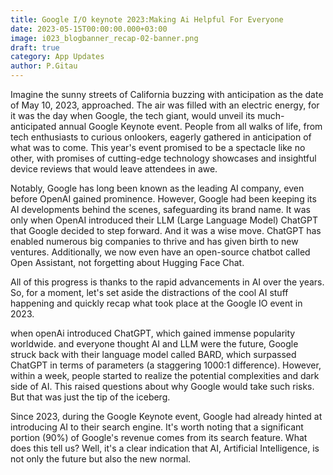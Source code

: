 ```yaml
---
title: Google I/O keynote 2023:Making Ai Helpful For Everyone
date: 2023-05-15T00:00:00.000+03:00
image: i023_blogbanner_recap-02-banner.png
draft: true
category: App Updates
author: P.Gitau
---
```

Imagine the sunny streets of California buzzing with anticipation as the date of May 10, 2023, approached. The air was filled with an electric energy, for it was the day when Google, the tech giant, would unveil its much-anticipated annual Google Keynote event. People from all walks of life, from tech enthusiasts to curious onlookers, eagerly gathered in anticipation of what was to come. This year's event promised to be a spectacle like no other, with promises of cutting-edge technology showcases and insightful device reviews that would leave attendees in awe.

Notably, Google has long been known as the leading AI company, even before OpenAI gained prominence. However, Google had been keeping its AI developments behind the scenes, safeguarding its brand name. It was only when OpenAI introduced their LLM (Large Language Model) ChatGPT that Google decided to step forward. And it was a wise move. ChatGPT has enabled numerous big companies to thrive and has given birth to new ventures. Additionally, we now even have an open-source chatbot called Open Assistant, not forgetting about Hugging Face Chat.

All of this progress is thanks to the rapid advancements in AI over the years. So, for a moment, let's set aside the distractions of the cool AI stuff happening and quickly recap what took place at the Google IO event in 2023.

when openAi introduced ChatGPT, which gained immense popularity worldwide. and everyone thought AI and LLM were the future, Google struck back with their language model called BARD, which surpassed ChatGPT in terms of parameters (a staggering 1000:1 difference). However, within a week, people started to realize the potential complexities and dark side of AI. This raised questions about why Google would take such risks. But that was just the tip of the iceberg.

Since 2023, during the Google Keynote event, Google had already hinted at introducing AI to their search engine. It's worth noting that a significant portion (90%) of Google's revenue comes from its search feature. What does this tell us? Well, it's a clear indication that AI, Artificial Intelligence, is not only the future but also the new normal.
